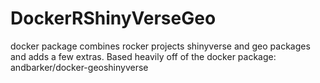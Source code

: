 # DockerRShinyVerseGeo
docker package combines rocker projects shinyverse and geo packages and adds a few extras.  Based heavily off of the docker package: andbarker/docker-geoshinyverse
